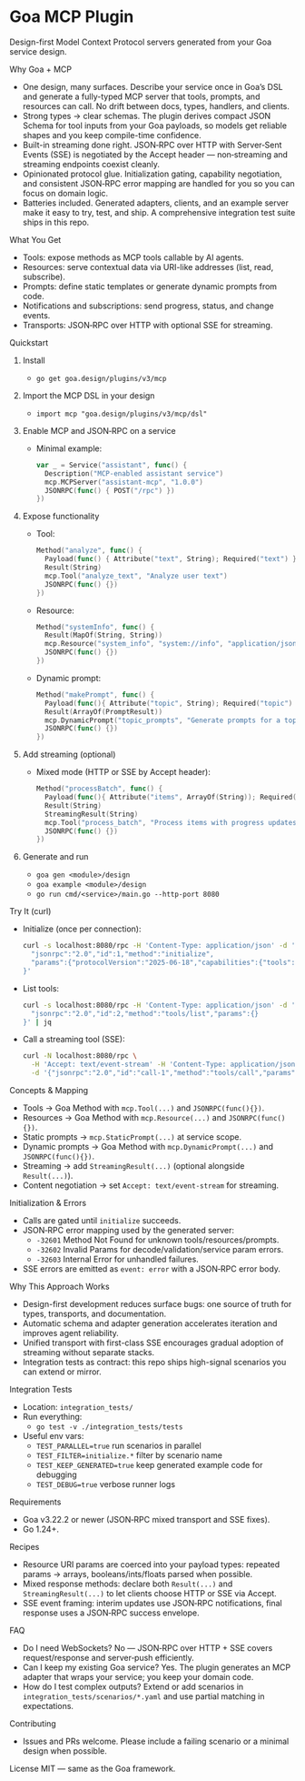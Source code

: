 # Goa MCP Plugin

Design-first Model Context Protocol servers generated from your Goa service design.

Why Goa + MCP
- One design, many surfaces. Describe your service once in Goa’s DSL and generate a fully-typed MCP server that tools, prompts, and resources can call. No drift between docs, types, handlers, and clients.
- Strong types → clear schemas. The plugin derives compact JSON Schema for tool inputs from your Goa payloads, so models get reliable shapes and you keep compile-time confidence.
- Built-in streaming done right. JSON‑RPC over HTTP with Server‑Sent Events (SSE) is negotiated by the Accept header — non‑streaming and streaming endpoints coexist cleanly.
- Opinionated protocol glue. Initialization gating, capability negotiation, and consistent JSON‑RPC error mapping are handled for you so you can focus on domain logic.
- Batteries included. Generated adapters, clients, and an example server make it easy to try, test, and ship. A comprehensive integration test suite ships in this repo.

What You Get
- Tools: expose methods as MCP tools callable by AI agents.
- Resources: serve contextual data via URI-like addresses (list, read, subscribe).
- Prompts: define static templates or generate dynamic prompts from code.
- Notifications and subscriptions: send progress, status, and change events.
- Transports: JSON‑RPC over HTTP with optional SSE for streaming.

Quickstart
1) Install
   - `go get goa.design/plugins/v3/mcp`

2) Import the MCP DSL in your design
   - `import mcp "goa.design/plugins/v3/mcp/dsl"`

3) Enable MCP and JSON‑RPC on a service
   - Minimal example:
     ```go
     var _ = Service("assistant", func() {
       Description("MCP-enabled assistant service")
       mcp.MCPServer("assistant-mcp", "1.0.0")
       JSONRPC(func() { POST("/rpc") })
     })
     ```

4) Expose functionality
   - Tool:
     ```go
     Method("analyze", func() {
       Payload(func() { Attribute("text", String); Required("text") })
       Result(String)
       mcp.Tool("analyze_text", "Analyze user text")
       JSONRPC(func() {})
     })
     ```
   - Resource:
     ```go
     Method("systemInfo", func() {
       Result(MapOf(String, String))
       mcp.Resource("system_info", "system://info", "application/json")
       JSONRPC(func() {})
     })
     ```
   - Dynamic prompt:
     ```go
     Method("makePrompt", func() {
       Payload(func(){ Attribute("topic", String); Required("topic") })
       Result(ArrayOf(PromptResult))
       mcp.DynamicPrompt("topic_prompts", "Generate prompts for a topic")
       JSONRPC(func() {})
     })
     ```

5) Add streaming (optional)
   - Mixed mode (HTTP or SSE by Accept header):
     ```go
     Method("processBatch", func() {
       Payload(func(){ Attribute("items", ArrayOf(String)); Required("items") })
       Result(String)
       StreamingResult(String)
       mcp.Tool("process_batch", "Process items with progress updates")
       JSONRPC(func() {})
     })
     ```

6) Generate and run
   - `goa gen <module>/design`
   - `goa example <module>/design`
   - `go run cmd/<service>/main.go --http-port 8080`

Try It (curl)
- Initialize (once per connection):
  ```bash
  curl -s localhost:8080/rpc -H 'Content-Type: application/json' -d '{
    "jsonrpc":"2.0","id":1,"method":"initialize",
    "params":{"protocolVersion":"2025-06-18","capabilities":{"tools":true,"resources":true,"prompts":true}}
  }'
  ```

- List tools:
  ```bash
  curl -s localhost:8080/rpc -H 'Content-Type: application/json' -d '{
    "jsonrpc":"2.0","id":2,"method":"tools/list","params":{}
  }' | jq
  ```

- Call a streaming tool (SSE):
  ```bash
  curl -N localhost:8080/rpc \
    -H 'Accept: text/event-stream' -H 'Content-Type: application/json' \
    -d '{"jsonrpc":"2.0","id":"call-1","method":"tools/call","params":{"name":"process_batch","arguments":{"items":["a","b"]}}}'
  ```

Concepts & Mapping
- Tools → Goa Method with `mcp.Tool(...)` and `JSONRPC(func(){})`.
- Resources → Goa Method with `mcp.Resource(...)` and `JSONRPC(func(){})`.
- Static prompts → `mcp.StaticPrompt(...)` at service scope.
- Dynamic prompts → Goa Method with `mcp.DynamicPrompt(...)` and `JSONRPC(func(){})`.
- Streaming → add `StreamingResult(...)` (optional alongside `Result(...)`).
- Content negotiation → set `Accept: text/event-stream` for streaming.

Initialization & Errors
- Calls are gated until `initialize` succeeds.
- JSON‑RPC error mapping used by the generated server:
  - `-32601` Method Not Found for unknown tools/resources/prompts.
  - `-32602` Invalid Params for decode/validation/service param errors.
  - `-32603` Internal Error for unhandled failures.
- SSE errors are emitted as `event: error` with a JSON‑RPC error body.

Why This Approach Works
- Design-first development reduces surface bugs: one source of truth for types, transports, and documentation.
- Automatic schema and adapter generation accelerates iteration and improves agent reliability.
- Unified transport with first-class SSE encourages gradual adoption of streaming without separate stacks.
- Integration tests as contract: this repo ships high-signal scenarios you can extend or mirror.

Integration Tests
- Location: `integration_tests/`
- Run everything:
  - `go test -v ./integration_tests/tests`
- Useful env vars:
  - `TEST_PARALLEL=true` run scenarios in parallel
  - `TEST_FILTER=initialize.*` filter by scenario name
  - `TEST_KEEP_GENERATED=true` keep generated example code for debugging
  - `TEST_DEBUG=true` verbose runner logs

Requirements
- Goa v3.22.2 or newer (JSON‑RPC mixed transport and SSE fixes).
- Go 1.24+.

Recipes
- Resource URI params are coerced into your payload types: repeated params → arrays, booleans/ints/floats parsed when possible.
- Mixed response methods: declare both `Result(...)` and `StreamingResult(...)` to let clients choose HTTP or SSE via Accept.
- SSE event framing: interim updates use JSON‑RPC notifications, final response uses a JSON‑RPC success envelope.

FAQ
- Do I need WebSockets? No — JSON‑RPC over HTTP + SSE covers request/response and server‑push efficiently.
- Can I keep my existing Goa service? Yes. The plugin generates an MCP adapter that wraps your service; you keep your domain code.
- How do I test complex outputs? Extend or add scenarios in `integration_tests/scenarios/*.yaml` and use partial matching in expectations.

Contributing
- Issues and PRs welcome. Please include a failing scenario or a minimal design when possible.

License
MIT — same as the Goa framework.
